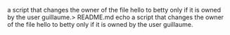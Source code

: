 a script that changes the owner of the file hello to betty only if it is owned by the user guillaume.> README.md
echo a script that changes the owner of the file hello to betty only if it is owned by the user guillaume.
